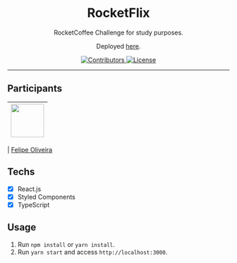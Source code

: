 <h1 align="center">
RocketFlix
</h1>

<p align="center">RocketCoffee Challenge for study purposes.</p>
<p align="center">Deployed <a href="https://nervous-swartz-880233.netlify.app">here</a>.</p>

<p align="center">
  <a href="https://github.com/Felipe1496/rocketflix/graphs/contributors">
    <img src="https://img.shields.io/github/contributors/rocketseat/youtube-clone-discord?color=%237159c1&logoColor=%237159c1&style=flat" alt="Contributors">
  </a>
  <a href="https://opensource.org/licenses/MIT">
    <img src="https://img.shields.io/github/license/rocketseat/youtube-clone-discord?color=%237159c1&logo=mit" alt="License">
  </a>
</p>

<hr>

## Participants

| [<img src="https://avatars.githubusercontent.com/u/75271280?s=400&u=029f099827381848229ec49f864fc604f7f77bec&v=4" width="75px;"/>](https://github.com/felipe1496) |
| :------------------------------------------------------------------------------------------------------------------------: |


| [Felipe Oliveira](https://github.com/felipe1496)

## Techs

- [x] React.js
- [x] Styled Components
- [x] TypeScript

## Usage

1. Run `npm install` or `yarn install`.<br />
2. Run `yarn start` and access `http://localhost:3000`.<br />
